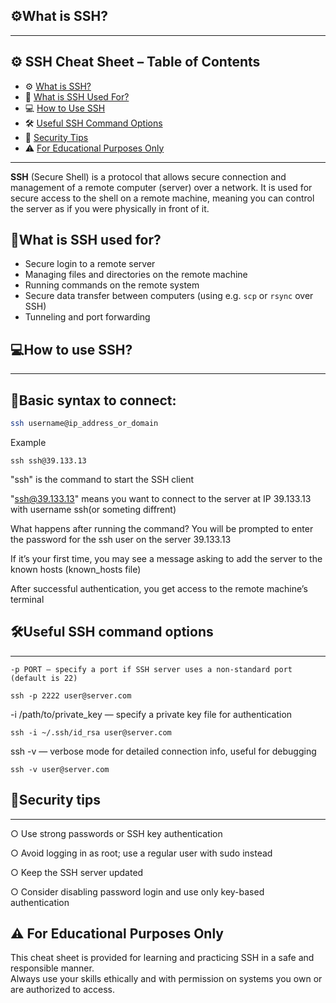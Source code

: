 ## ⚙️What is SSH?

----


## ⚙️ SSH Cheat Sheet – Table of Contents

- ⚙️ [What is SSH?](#what-is-ssh)
- 📡 [What is SSH Used For?](#what-is-ssh-used-for)
- 💻 [How to Use SSH](#how-to-use-ssh)
- 🛠️ [Useful SSH Command Options](#useful-ssh-command-options)
- 🔑 [Security Tips](#security-tips)
- ⚠️ [For Educational Purposes Only](#for-educational-purposes-only)



---
**SSH** (Secure Shell) is a protocol that allows secure connection and management of a remote computer (server) over a network. It is used for secure access to the shell on a remote machine, meaning you can control the server as if you were physically in front of it.

## 📡What is SSH used for?

- Secure login to a remote server
- Managing files and directories on the remote machine
- Running commands on the remote system
- Secure data transfer between computers (using e.g. `scp` or `rsync` over SSH)
- Tunneling and port forwarding

## 💻How to use SSH?

---

📝Basic syntax to connect:
---
```bash
ssh username@ip_address_or_domain

```
Example
```
ssh ssh@39.133.13

```
"ssh" is the command to start the SSH client

"ssh@39.133.13" means you want to connect to the server at IP 39.133.13 with username ssh(or someting diffrent)

What happens after running the command?
You will be prompted to enter the password for the ssh user on the server 39.133.13

If it’s your first time, you may see a message asking to add the server to the known hosts (known_hosts file)

After successful authentication, you get access to the remote machine’s terminal

## 🛠️Useful SSH command options

---

```
-p PORT — specify a port if SSH server uses a non-standard port (default is 22)

```

```
ssh -p 2222 user@server.com

```

-i /path/to/private_key — specify a private key file for authentication


```
ssh -i ~/.ssh/id_rsa user@server.com
```

ssh -v — verbose mode for detailed connection info, useful for debugging


```
ssh -v user@server.com

```
## 🔑Security tips

---

○ Use strong passwords or SSH key authentication

○ Avoid logging in as root; use a regular user with sudo instead

○ Keep the SSH server updated

○ Consider disabling password login and use only key-based authentication


## ⚠️ For Educational Purposes Only

This cheat sheet is provided for learning and practicing SSH in a safe and responsible manner.  
Always use your skills ethically and with permission on systems you own or are authorized to access.
